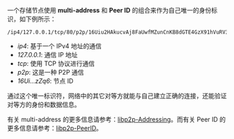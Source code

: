 一个存储节点使用 **multi-address** 和 **Peer ID** 的组合来作为自己唯一的身份标识，如下例所示：

```
/ip4/127.0.0.1/tcp/80/p2p/16Uiu2HAkucvAj8FaUwfMZunCnKB8dGTE4GzX91hVuRV33zLxzZq6
```

- *ip4*: 基于一个 IPv4 地址的通信
- *127.0.0.1*: 通信 IP 地址
- *tcp*: 使用 TCP 协议进行通信
- *p2p*: 这是一种 P2P 通信
- *16Ui...zZq6*: 节点 ID

通过这个唯一标识符，网络中的其它对等方就能与自己建立正确的连接，还能验证对等方的身份和数据信息。

有关 multi-address 的更多信息请参考：[libp2p-Addressing](https://docs.libp2p.io/concepts/fundamentals/addressing/)。而有关 Peer ID 的更多信息请参考：[libp2p-PeerID](https://docs.libp2p.io/concepts/fundamentals/peers/)。

